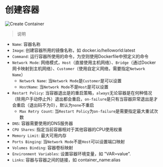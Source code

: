 # 创建容器

![Create Container](../_media/single-create-container.png)

> 说明

- `Name`: 容器名称
- `Image`:  创建容器所用的镜像名称，如 docker.io/helloworld:latest
- `Command`: 运行容器所使用的命令，为空则使用Dockerfile中预定义的命令
- `Network Mode`: 网络模式，`Host`（直接使用主机网络）、`Bridge`（通过Docker网卡映射到主机网络）、`Customer`（使用自定义网络，需要指定`Network Name`）
  - `Network Name`: 当`Network Mode`是`Customer`是可以设置
  - `HostName`: 当`Network Mode`不是`Host`是可以设置
- `Restart Policy`: 当容器退出是的重启策略，`always`无论容器是在何种情况（除用户手动停止外）退出都会重启，`on-failure`是只有当容器异常退出是才会重启（退出码不为0），默认为`none`不重启
  - `Max Retry Count`: 当`Restart Policy`为`on-failure`是需要指定最大重试次数
- `DNS`: 容器需要使用的DNS服务器
- `CPU Shares`: 指定当前容器相对于其他容器的CPU使用权重
- `Memory Limit`: 最大可用内存
- `Ports Binging`: 当`Network Mode`不是`Host`可以设置端口映射
- `Volumes Binding`: 容器卷标映射
- `Environment Variables`: 设置容器环境变量，如 "VAR=value".
- `Links`:  容器与容器之间的链接，如 container_name:alias
